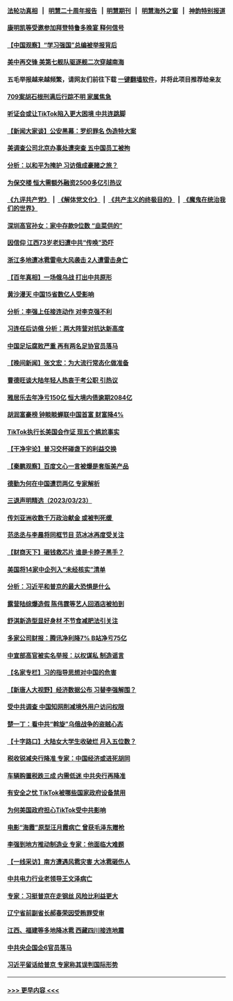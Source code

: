 #### [法轮功真相](https://github.com/gfw-breaker/truth/blob/master/README.md?t=0) &nbsp;&nbsp;|&nbsp;&nbsp; [明慧二十周年报告](https://github.com/gfw-breaker/mh-reports/blob/master/README.md?t=0) &nbsp;&nbsp;|&nbsp;&nbsp;[明慧期刊](https://github.com/gfw-breaker/mh-qikan) &nbsp;&nbsp;|&nbsp;&nbsp; [明慧海外之窗](https://github.com/gfw-breaker/mh-news/blob/master/README.md?t=0) &nbsp;&nbsp;|&nbsp;&nbsp; [神韵特别报道](https://github.com/gfw-breaker/mh-news/blob/master/shenyun.md?t=0)
#### [康明凯等受邀参加拜登特鲁多晚宴 释何信号](../pages/nsc413/n13957845.md?t=03250343) 
#### [【中国观察】“学习强国”总编被举报背后](../pages/nsc413/n13957709.md?t=03250343) 
#### [美中再交锋 美第七舰队驱逐舰二次穿越南海](../pages/nsc413/n13957773.md?t=03250343) 
#### 五毛举报越来越频繁，请网友们前往下载 [一键翻墙软件](https://github.com/gfw-breaker/ssr-accounts)，并将此项目推荐给亲友
#### [709案胡石根刑满后行踪不明 家属焦急](../pages/nsc413/n13957803.md?t=03250343) 
#### [听证会或让TikTok陷入更大困境 中共连跳脚](../pages/nsc413/n13957571.md?t=03250343) 
#### [【新闻大家谈】公安黑幕：罗织罪名 伪造特大案](../pages/nsc413/n13957627.md?t=03250343) 
#### [美调查公司北京办事处遭突查 五中国员工被拘](../pages/nsc413/n13957275.md?t=03250343) 
#### [分析：以和平为掩护 习访俄成豪赌之旅？](../pages/nsc413/n13957184.md?t=03250343) 
#### [为保交楼 恒大需额外融资2500多亿引热议](../pages/nsc413/n13957468.md?t=03250343) 
#### [《九评共产党》](https://github.com/begood0513/9ping.md/blob/master/README.md) &nbsp;|&nbsp; [《解体党文化》](../../../../jtdwh.md/blob/master/README.md)  &nbsp;|&nbsp; [《共产主义的终极目的》](../../../../gczydzjmd.md/blob/master/README.md) &nbsp;|&nbsp; [《魔鬼在统治我们的世界》](../../../../mgztzwmdsj.md/blob/master/README.md) 
#### [深圳高官孙女：家中存款9位数 “韭菜供的”](../pages/nsc413/n13957609.md?t=03250343) 
#### [因信仰 江西73岁老妇遭中共“传唤”恐吓](../pages/nsc413/n13955184.md?t=03250343) 
#### [浙江多地遭冰雹雷电大风袭击 2人遭雷击身亡](../pages/nsc413/n13957546.md?t=03250343) 
#### [【百年真相】一场俄乌战 打出中共原形](../pages/nsc413/n13952617.md?t=03250343) 
#### [黄沙漫天 中国15省数亿人受影响](../pages/nsc413/n13957566.md?t=03250343) 
#### [分析：李强上任接连动作 对李克强不利](../pages/nsc413/n13957429.md?t=03250343) 
#### [习连任后访俄 分析：两大阵营对抗达新高度](../pages/nsc413/n13957484.md?t=03250343) 
#### [中国足坛腐败严重 再有两名足协官员落马](../pages/nsc413/n13957488.md?t=03250343) 
#### [【晚间新闻】张文宏：为大流行常态化做准备](../pages/nsc413/n13957491.md?t=03250343) 
#### [曹德旺谈大陆年轻人热衷于考公职 引热议](../pages/nsc413/n13957395.md?t=03250343) 
#### [雅居乐去年净亏150亿 恒大境内债逾期2084亿](../pages/nsc413/n13957133.md?t=03250343) 
#### [胡润富豪榜 钟睒睒蝉联中国首富 财富降4%](../pages/nsc413/n13957396.md?t=03250343) 
#### [TikTok执行长美国会作证 现五个尴尬事实](../pages/nsc413/n13957300.md?t=03250343) 
#### [【干净宇论】普习交杯碰盏下的利益交换](../pages/nsc413/n13957030.md?t=03250343) 
#### [【秦鹏观察】百度文心一言被爆是套版美产品](../pages/nsc413/n13957205.md?t=03250343) 
#### [德勤为何在中国遭罚两亿 专家解析](../pages/nsc413/n13957104.md?t=03250343) 
#### [三退声明精选（2023/03/23）](../pages/nsc413/n13957273.md?t=03250343) 
#### [传刘亚洲收数千万政治献金 或被判死缓 ](../pages/nsc413/n13957192.md?t=03250343) 
#### [范丞丞与李晨将同框节目 范冰冰再度受关注](../pages/nsc413/n13957143.md?t=03250343) 
#### [【财商天下】砸钱救芯片 谁是卡脖子黑手？](../pages/nsc413/n13957118.md?t=03250343) 
#### [美国将14家中企列入“未经核实”清单](../pages/nsc413/n13956999.md?t=03250343) 
#### [分析：习近平和普京的最大恐惧是什么](../pages/nsc413/n13957023.md?t=03250343) 
#### [露营陆综爆造假 陈伟霆等艺人回酒店被拍到](../pages/nsc413/n13957045.md?t=03250343) 
#### [舒淇新造型显好身材 不节食减肥法引关注](../pages/nsc413/n13957092.md?t=03250343) 
#### [多家公司财报：腾讯净利降7% B站净亏75亿](../pages/nsc413/n13957121.md?t=03250343) 
#### [中宣部高官被实名举报：以权谋私 制造谣言](../pages/nsc413/n13957050.md?t=03250343) 
#### [【名家专栏】习的指导思想对中国的危害](../pages/nsc413/n13955985.md?t=03250343) 
#### [【新唐人大视野】经济数据公布 习替李强解围？](../pages/nsc413/n13957008.md?t=03250343) 
#### [受中共调查 中国知网削减境外用户访问权限](../pages/nsc413/n13956960.md?t=03250343) 
#### [楚一丁：看中共“斡旋”乌俄战争的盗贼心态](../pages/nsc413/n13956497.md?t=03250343) 
#### [【十字路口】大陆女大学生收破烂 月入五位数？](../pages/nsc413/n13956951.md?t=03250343) 
#### [税收锐减央行降准 专家：中国经济或进死胡同](../pages/nsc413/n13956804.md?t=03250343) 
#### [车辆购置税跌三成 内需低迷 中共央行再降准](../pages/nsc413/n13957069.md?t=03250343) 
#### [有安全之忧 TikTok被哪些国家政府设备禁用](../pages/nsc413/n13956948.md?t=03250343) 
#### [为何美国政府担心TikTok受中共影响](../pages/nsc413/n13956931.md?t=03250343) 
#### [电影“海霞”原型汪月霞病亡 曾获毛泽东赠枪](../pages/nsc413/n13956886.md?t=03250343) 
#### [李强到地方推动制造业 专家：他面临大难题](../pages/nsc413/n13956840.md?t=03250343) 
#### [【一线采访】南方遭遇风雹灾害 大冰雹砸伤人](../pages/nsc413/n13956628.md?t=03250343) 
#### [中共电力行业老领导王文泽病亡](../pages/nsc413/n13956781.md?t=03250343) 
#### [专家：习挺普京在走钢丝 风险比利益更大](../pages/nsc413/n13956139.md?t=03250343) 
#### [辽宁省前副省长郝春荣因受贿罪受审](../pages/nsc413/n13956751.md?t=03250343) 
#### [江西、福建等多地降冰雹 西藏四川接连地震](../pages/nsc413/n13956709.md?t=03250343) 
#### [中共央企国企6官员落马](../pages/nsc413/n13956705.md?t=03250343) 
#### [习近平留话给普京 专家称其误判国际形势](../pages/nsc413/n13956572.md?t=03250343) 

----
#### [ >>> 更早内容 <<< ](../indexes/nsc413-earlier.md)
